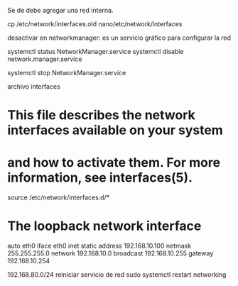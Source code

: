 Se de debe agregar una red interna.

cp /etc/network/interfaces.old
nano/etc/network/interfaces

desactivar en networkmanager: es un servicio gráfico para configurar la red

systemctl status NetworkManager.service
systemctl disable network.manager.service

systemctl stop NetworkManager.service

archivo interfaces
# This file describes the network interfaces available on your system
# and how to activate them. For more information, see interfaces(5).

source /etc/network/interfaces.d/*

# The loopback network interface
auto eth0
iface eth0 inet static
	address 192.168.10.100
	netmask 255.255.255.0
	network 192.168.10.0
	broadcast 192.168.10.255
	gateway 192.168.10.254

192.168.80.0/24
reiniciar servicio de red
sudo systemctl restart networking

